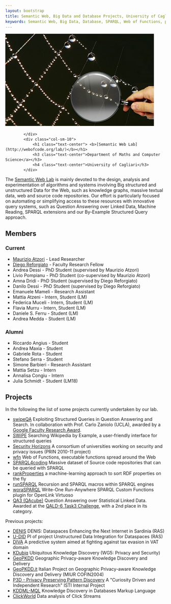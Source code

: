 ```yaml
---
layout: bootstrap
title: Semantic Web, Big Data and Database Projects, University of Cagliari, Italy
keywords: Semantic Web, Big Data, Database, SPARQL, Web of Functions, projects, research, Maurizio Atzori
---
```


<div class="row">
			<div class="col-sm-2">
				<img src="dew2017-track.jpg" class="img-responsive img-rounded center-block" alt="Responsive image">
			
			</div>
 			<div class="col-sm-10">
				<h1 class="text-center"> <b>[Semantic Web Lab](http://webofcode.org/lab/)</b></h1>
				<h3 class="text-center">Department of Maths and Computer Science</a></h3>
				<h4 class="text-center">University of Cagliari</h3>
			</div>
</div>

The [Semantic Web Lab](http://webofcode.org/lab/) is mainly devoted to the design, analysis and experimentation of algorithms and systems involving Big structured and unstructured Data for the Web, such as knowledge graphs, massive textual data, web and source code repositories.
Our effort is particularly focused on automating or simplifying access to these resources with innovative query systems, such as Question Answering over Linked Data, Machine Reading, SPARQL extensions and our By-Example Structured Query approach.


<div class="row">
			<div class="col-sm-6">

Members
------

### Current

 - [Maurizio Atzori](http://swlab.unica.it/atzori) - Lead Researcher
 - [Diego Reforgiato](http://swlab.unica.it/reforgiato) - Faculty Research Fellow
 - Andrea Dessi - PhD Student (supervised by Maurizio Atzori)
 - Livio Pompianu - PhD Student (co-supervised by Maurizio Atzori)
 - Amna Dridi - PhD Student (supervised by Diego Reforgiato)
 - Danilo Dessì - PhD Student (supervised by Diego Reforgiato)
 - Emanuele Mameli - Research Assistant
 - Mattia Atzeni - Intern, Student (LM)
 - Federica Muceli - Intern, Student (LM)
 - Flavia Murru - Intern, Student (LM)
 - Daniele S. Ferru - Student (LM)
 - Andrea Medda - Student (LM)
 
  </div>
  <div class="col-sm-6">
  
### Alumni

 - Riccardo Angius - Student
 - Andrea Maxia - Student
 - Gabriele Rota - Student
 - Stefano Serra - Student
 - Simone Barbieri - Research Assistant
 - Mattia Setzu - Intern
 - Annalisa Congiu - Intern
 - Julia Schmidt - Student (LM18)

  </div>
</div>


Projects
--------
In the following the list of some projects currently undertaken by our lab.

 - [swipeQA]() Exploiting Structured Queries in Question Answering and Search. In collaboration with Prof. Carlo Zaniolo (UCLA), awarded by a [Google Faculty Research Award](http://googleresearch.blogspot.com/2015/02/google-faculty-research-awards-winter.html).
 - [SWiPE](http://atzori.webofcode.org/projects/swipe) Searching Wikipedia by Example, a user-friendly interface for structured queries
 - [Security Horizons](http://atzori.webofcode.org/projects/http://tcs.unica.it/projects/security-horizons) A consortium of universities working on security and privacy issues (PRIN 2010-11 project)
 - [wfn](wfn) Web of Functions, executable functions spread around the Web
 - [SPARQL4coding](http://atzori.webofcode.org/projects/SPARQL4coding) Massive dataset of Source code repositories that can be queried with SPARQL
 - [rankProperties](http://atzori.webofcode.org/projects/rankProperties) a machine-learning approach to sort RDF properties on the fly
 - [runSPARQL](http://atzori.webofcode.org/projects/runSPARQL) Recursion and SPARQL macros within SPARQL engines
 - [woraSPARQL](http://atzori.webofcode.org/projects/woraSPARQL) Write-One Run-Anywhere SPARQL Custom Functions plugin for OpenLink Virtuoso
 - [QA3 (QAcube)](http://qa3.link) Question Answering over Statistical Linked Data. Awarded at the [QALD-6 Task3 Challenge](http://qald.sebastianwalter.org/index.php?x=challenge&q=6), with a 2nd place in its category. 
 
Previous projects:

 - [DENIS]() 
DENIS: Dataspaces Enhancing the Next Internet in Sardinia (RAS)
 - [U-DID]()
PI of project Unstructured Data Integration for Dataspaces (RAS)
 - [DIVA](http://kdd.isti.cnr.it/project/diva)
A predictive system aimed at fighting against tax evasion in VAT domain
 - [KDubiq](http://www.kdubiq.org/kdubiq/control/research_areas#wg5)
Ubiquitous Knowledge Discovery (WG5: Privacy and Security)
 - [GeoPKDD](http://www.geopkdd.eu/)
Geographic Privacy-aware Knowledge Discovery and Delivery
 - [GeoPKDD.it](http://geopkdd.di.unipi.it/)
Italian Project on Geographic Privacy-aware Knowledge Discovery and Delivery (MIUR COFIN2004)
 - [P3D - Privacy Preserving Pattern Discovery](http://www-kdd.isti.cnr.it/p3d/)
A "Curiosity Driven and Independent Research" ISTI Internal Project
 - [KDDML-MQL](http://kdd.di.unipi.it/kddml/)
Knowledge Discovery in Databases Markup Language
 - [ClickWorld]()
Data analysis of Click Streams


